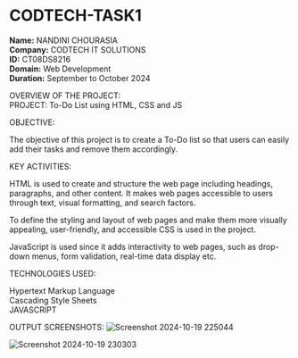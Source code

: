 # CODTECH-TASK1
**Name:** NANDINI CHOURASIA<BR>
**Company:** CODTECH IT SOLUTIONS <BR>
**ID:** CT08DS8216 <BR>
**Domain:** Web Development <br>
**Duration:** September to October 2024 <br>

OVERVIEW OF THE PROJECT:<br>
PROJECT: To-Do List using HTML, CSS and JS

OBJECTIVE:

The objective of this project is to create a To-Do list so that users can easily add their tasks and remove them accordingly.

KEY ACTIVITIES:

HTML is used to create and structure the web page including headings, paragraphs, and other content. It makes web pages accessible to users through text, visual formatting, and search factors.

To define the styling and layout of web pages and make them more visually appealing, user-friendly, and accessible CSS is used in the project.

JavaScript is used since it adds interactivity to web pages, such as drop-down menus, form validation, real-time data display etc. 


TECHNOLOGIES USED:

Hypertext Markup Language <br>
Cascading Style Sheets <br>
JAVASCRIPT <br>

OUTPUT SCREENSHOTS:
![Screenshot 2024-10-19 225044](https://github.com/user-attachments/assets/04364f48-5eec-49f3-9ae5-c03acf9814b3)

![Screenshot 2024-10-19 230303](https://github.com/user-attachments/assets/c619b425-f3e8-4a3c-940e-9f8c29a198ab)











